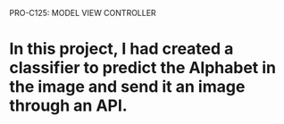 PRO-C125: MODEL VIEW CONTROLLER

# In this project, I had created a classifier to predict the Alphabet in the image and send it an image through an API.
